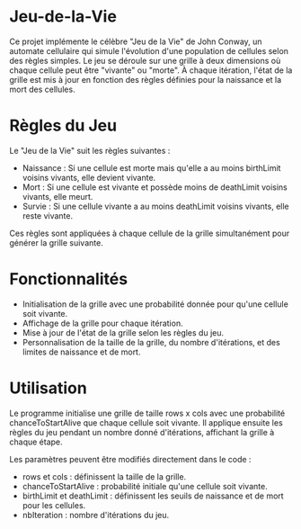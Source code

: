 # Jeu-de-la-Vie

Ce projet implémente le célèbre "Jeu de la Vie" de John Conway, un automate cellulaire qui simule l'évolution d'une population de cellules selon des règles simples. Le jeu se déroule sur une grille à deux dimensions où chaque cellule peut être "vivante" ou "morte". À chaque itération, l'état de la grille est mis à jour en fonction des règles définies pour la naissance et la mort des cellules.

# Règles du Jeu

Le "Jeu de la Vie" suit les règles suivantes :

  - Naissance : Si une cellule est morte mais qu'elle a au moins birthLimit voisins vivants, elle devient vivante.
  - Mort : Si une cellule est vivante et possède moins de deathLimit voisins vivants, elle meurt.
  - Survie : Si une cellule vivante a au moins deathLimit voisins vivants, elle reste vivante.
  
Ces règles sont appliquées à chaque cellule de la grille simultanément pour générer la grille suivante.

# Fonctionnalités

  - Initialisation de la grille avec une probabilité donnée pour qu'une cellule soit vivante.
  - Affichage de la grille pour chaque itération.
  - Mise à jour de l'état de la grille selon les règles du jeu.
  - Personnalisation de la taille de la grille, du nombre d'itérations, et des limites de naissance et de mort.
    
# Utilisation

Le programme initialise une grille de taille rows x cols avec une probabilité chanceToStartAlive que chaque cellule soit vivante. Il applique ensuite les règles du jeu pendant un nombre donné d'itérations, affichant la grille à chaque étape.

Les paramètres peuvent être modifiés directement dans le code :

  - rows et cols : définissent la taille de la grille.
  - chanceToStartAlive : probabilité initiale qu'une cellule soit vivante.
  - birthLimit et deathLimit : définissent les seuils de naissance et de mort pour les cellules.
  - nbIteration : nombre d'itérations du jeu.
